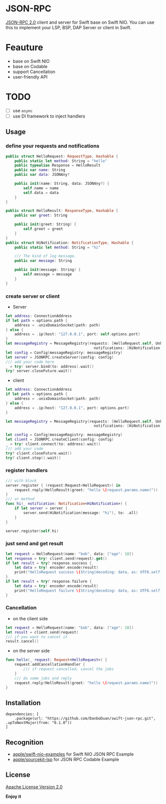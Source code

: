# JSON-RPC

[JSON-RPC 2.0](https://www.jsonrpc.org/specification) client and server for Swift base on Swift NIO. You can use this to implement your LSP, BSP, DAP Server or client in Swift.

# Feauture

- base on Swift NIO
- base on Codable
- support Cancellation
- user-friendly API

# TODO

- [ ] use `async` 
- [ ] use DI framework to inject handlers

## Usage

### define your requests and notifications

```swift
public struct HelloRequest: RequestType, Hashable {
    public static let method: String = "hello"
    public typealias Response = HelloResult
    public var name: String
    public var data: JSONAny?

    public init(name: String, data: JSONAny?) {
        self.name = name
        self.data = data
    }
}

public struct HelloResult: ResponseType, Hashable {
    public var greet: String

    public init(greet: String) {
        self.greet = greet
    }
}
public struct HiNotification: NotificationType, Hashable {
    public static let method: String = "hi"

    /// The kind of log message.
    public var message: String

    public init(message: String) {
        self.message = message
    }
}
```

### create server or client

- Server 

```swift
let address: ConnectionAddress
if let path = options.path {
    address = .unixDomainSocket(path: path)
} else {
    address = .ip(host: "127.0.0.1", port: self.options.port)
}
let messageRegistry = MessageRegistry(requests: [HelloRequest.self, UnknownRequest.self],
                                        notifications: [HiNotification.self])
let config = Config(messageRegistry: messageRegistry)
let server = JSONRPC.createServer(config: config)
/// add your code here
_ = try! server.bind(to: address).wait()
try? server.closeFuture.wait()
```

- client

```swift
let address: ConnectionAddress
if let path = options.path {
    address = .unixDomainSocket(path: path)
} else {
    address = .ip(host: "127.0.0.1", port: options.port)
}

let messageRegistry = MessageRegistry(requests: [HelloRequest.self, UnknownRequest.self],
                                        notifications: [HiNotification.self])

let config = Config(messageRegistry: messageRegistry)
let client = JSONRPC.createClient(config: config)
_ = try! client.connect(to: address).wait()
/// add your code
try? client.closeFuture.wait()
try? client.stop().wait()
```

### register handlers

```swift
/// with block
server.register { (request:Request<HelloRequest>) in
    request.reply(HelloResult(greet: "hello \(request.params.name)"))
}
/// or method
func hi(_ notification: Notification<HiNotification>) {
    if let server = server {
        server.send(HiNotification(message: "hi"), to: .all)
    }
}

server.register(self.hi)
```

### just send and get result

```swift
let request = HelloRequest(name: "bob", data: ["age": 18])
let response = try! client.send(request).get()
if let result = try? response.success {
    let data = try! encoder.encode(result)
    print("HelloRequest success \(String(decoding: data, as: UTF8.self))")
}
if let result = try? response.failure {
    let data = try! encoder.encode(result)
    print("HelloRequest failure \(String(decoding: data, as: UTF8.self))")
}
```

### Cancellation

- on the client side

```swift
let request = HelloRequest(name: "bob", data: ["age": 18])
let result = client.send(request)
/// if you want to cancel it
result.cancel()
```
- on the server side 

```swift
func hello(_ request: Request<HelloRequest>) {
    request.addCancellationHandler {
        /// if request cancelled, cancel the jobs
    }
    /// do some jobs and reply
    request.reply(HelloResult(greet: "hello \(request.params.name)"))
}

```
## Installation

```
dependencies: [
    .package(url: "https://github.com/DanboDuan/swift-json-rpc.git", .upToNextMajor(from: "0.1.0"))
]
```
## Recognition

- [apple/swift-nio-examples](https://github.com/apple/swift-nio-examples) for Swift NIO JSON RPC Example
- [apple/sourcekit-lsp](https://github.com/apple/sourcekit-lsp) for JSON RPC Codable Example

## License

[Apache License Version 2.0](https://github.com/DanboDuan/swift-json-rpc/blob/master/LICENSE)




**Enjoy it**